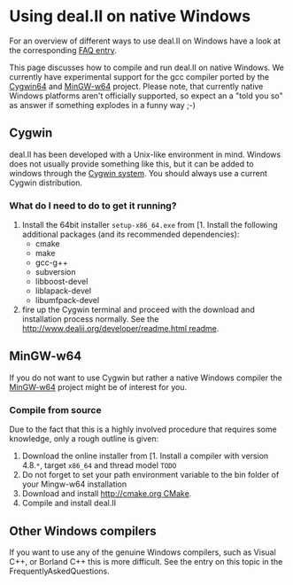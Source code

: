 # Using deal.II on native Windows

For an overview of different ways to use deal.II on Windows have a look at the corresponding [FAQ entry](https://code.google.com/p/dealii/wiki/FrequentlyAskedQuestions#Can_I_use_deal.II_on_a_Windows_platform?).


This page discusses how to compile and run deal.II on native Windows. We currently have experimental support for the gcc compiler ported by the [Cygwin64](http://www.cygwin.com/) and [MinGW-w64](http://mingw-w64.sourceforge.net/) project. Please note, that currently native Windows platforms aren't officially supported, so expect an a "told you so" as answer if something explodes in a funny way ;-)

## Cygwin

deal.II has been developed with a Unix-like environment in mind. Windows does not usually provide something like this, but it can be added to windows through the [Cygwin system](http://www.cygwin.com/). You should always use a current Cygwin distribution.

### What do I need to do to get it running?

 1. Install the 64bit installer `setup-x86_64.exe` from [1. Install the following additional packages (and its recommended dependencies):
    - cmake
    - make
    - gcc-g++
    - subversion
    - libboost-devel
    - liblapack-devel
    - libumfpack-devel
 1. fire up the Cygwin terminal and proceed with the download and installation process normally. See the [http://www.dealii.org/developer/readme.html readme](http://cygwin.com/]).

## MinGW-w64

If you do not want to use Cygwin but rather a native Windows compiler the [MinGW-w64](http://mingw-w64.sourceforge.net/) project might be of interest for you.

### Compile from source

Due to the fact that this is a highly involved procedure that requires some knowledge, only a rough outline is given:

 1. Download the online installer from [1. Install a compiler with version 4.8.`*`, target `x86_64` and thread model `TODO`
 1. Do not forget to set your path environment variable to the bin folder of your Mingw-w64 installation
 1. Download and install [http://cmake.org CMake](http://mingw-w64.sourceforge.net/].).
 1. Compile and install deal.II

## Other Windows compilers

If you want to use any of the genuine Windows compilers, such as Visual C++, or Borland C++ this is more difficult. See the entry on this topic in the FrequentlyAskedQuestions.